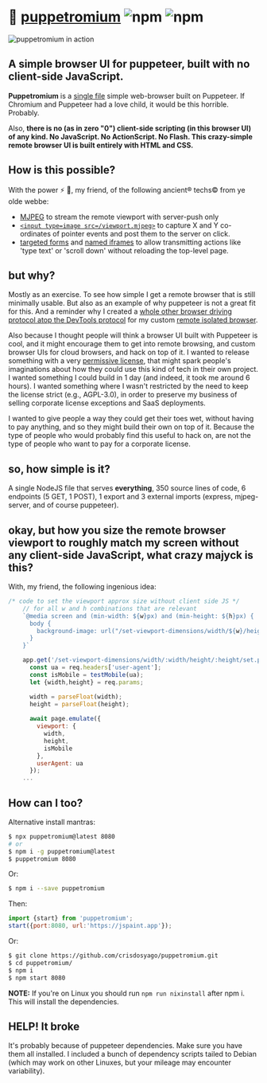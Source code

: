 # :tophat: [puppetromium](https://github.com/crisdosyago/puppetromium) ![npm](https://img.shields.io/npm/dt/puppetromium?style=social) ![npm](https://img.shields.io/npm/v/puppetromium?color=00ffee)

![puppetromium in action](https://github.com/crisdosyago/puppetromium/raw/main/puppetromium.PNG)

## A simple browser UI for puppeteer, built with no client-side JavaScript.

**Puppetromium** is a [single file](https://github.com/crisdosyago/puppetromium/blob/main/src/index.js) simple web-browser built on Puppeteer. If Chromium and Puppeteer had a love child, it would be this horrible. Probably. 

Also, **there is no (as in zero "0") client-side scripting (in this browser UI) of any kind. No JavaScript. No ActionScript. No Flash. This crazy-simple remote browser UI is built entirely with HTML and CSS.**

## How is this possible?

With the power ⚡ 💪, my friend, of the following ancient®️ techs©️ from ye olde webbe:

- [MJPEG](https://en.wikipedia.org/wiki/Motion_JPEG) to stream the remote viewport with server-push only
- [`<input type=image src=/viewport.mjpeg>`](https://developer.mozilla.org/en-US/docs/Web/HTML/Element/input/image#using_the_x_and_y_data_points) to capture X and Y co-ordinates of pointer events and post them to the server on click. 
- [targeted forms](https://developer.mozilla.org/en-US/docs/Web/HTML/Element/form#attr-target) and [named iframes](https://developer.mozilla.org/en-US/docs/Web/HTML/Element/iframe#attr-name) to allow transmitting actions like 'type text' or 'scroll down' without reloading the top-level page. 

## but why?

Mostly as an exercise. To see how simple I get a remote browser that is still minimally usable. But also as an example of why puppeteer is not a great fit for this. And a reminder why I created a [whole other browser driving](https://github.com/crisdosyago/ViewFinder/blob/master/zombie-lord/controller.js) [protocol atop the DevTools protocol](https://github.com/crisdosyago/ViewFinder/blob/master/zombie-lord/connection.js) for my custom [remote isolated browser](https://github.com/crisdosyago/ViewFinder). 

Also because I thought people will think a browser UI built with Puppeteer is cool, and it might encourage them to get into remote browsing, and custom browser UIs for cloud browsers, and hack on top of it. I wanted to release something with a very [permissive license](https://github.com/crisdosyago/puppetromium/blob/main/LICENSE), that might spark people's imaginations about how they could use this kind of tech in their own project. I wanted something I could build in 1 day (and indeed, it took me around 6 hours). I wanted something where I wasn't restricted by the need to keep the license strict (e.g., AGPL-3.0), in order to preserve my business of selling corporate license exceptions and SaaS deployments. 

I wanted to give people a way they could get their toes wet, without having to pay anything, and so they might build their own on top of it. Because the type of people who would probably find this useful to hack on, are not the type of people who want to pay for a corporate license.

## so, how simple is it?

A single NodeJS file that serves **everything**, 350 source lines of code, 6 endpoints (5 GET, 1 POST), 1 export and 3 external imports (express, mjpeg-server, and of course puppeteer).

## okay, but how you size the remote browser viewport to roughly match my screen without any client-side JavaScript, what crazy majyck is this?

With, my friend, the following ingenious idea:

```javascript
/* code to set the viewport approx size without client side JS */
    // for all w and h combinations that are relevant
    `@media screen and (min-width: ${w}px) and (min-height: ${h}px) {
      body {
        background-image: url("/set-viewport-dimensions/width/${w}/height/${h}/set.png") 
      }
    }`

    app.get('/set-viewport-dimensions/width/:width/height/:height/set.png', async (req, res) => {
      const ua = req.headers['user-agent'];
      const isMobile = testMobile(ua);
      let {width,height} = req.params;

      width = parseFloat(width);
      height = parseFloat(height);
     
      await page.emulate({
        viewport: {
          width,
          height,
          isMobile
        },
        userAgent: ua
      });
    ...
```

## How can I too?

Alternative install mantras:
```sh
$ npx puppetromium@latest 8080
# or
$ npm i -g puppetromium@latest
$ puppetromium 8080
```

Or:
```sh
$ npm i --save puppetromium
```
Then:
```js
import {start} from 'puppetromium';
start({port:8080, url:'https://jspaint.app'});
```

Or:
```sh
$ git clone https://github.com/crisdosyago/puppetromium.git
$ cd puppetromium/
$ npm i 
$ npm start 8080
```


**NOTE:** If you're on Linux you should run `npm run nixinstall` after npm i. 
This will install the dependencies.

## HELP! It broke

It's probably because of puppeteer dependencies. Make sure you have them all installed. I included a bunch of dependency scripts tailed to Debian (which may work on other Linuxes, but your mileage may encounter variability). 
